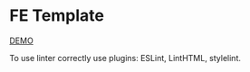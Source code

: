 # FE Template

[DEMO](https://liliya-dev.github.io/vesta/)

To use linter correctly use plugins: ESLint, LintHTML, stylelint.
